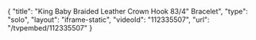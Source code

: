 {
    "title": "King Baby Braided Leather Crown Hook 83\/4\" Bracelet",
    "type": "solo",
    "layout": "iframe-static",
    "videoId": "112335507",
    "url": "\/tvpembed\/112335507"
}